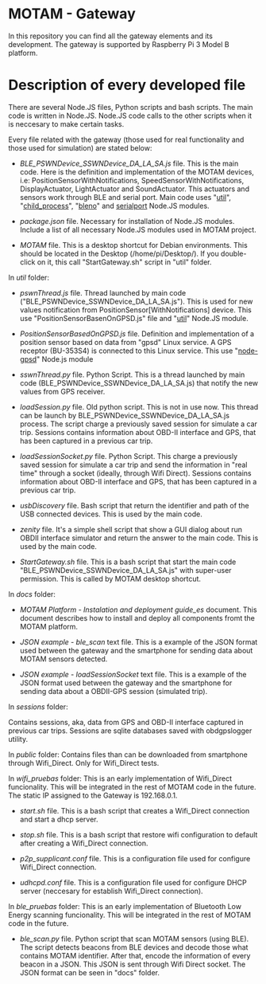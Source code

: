 # **MOTAM - Gateway** #

In this repository you can find all the gateway elements and its development. The gateway is supported by Raspberry Pi 3 Model B platform.


# Description of every developed file #

There are several Node.JS files, Python scripts and bash scripts. The main code is written in Node.JS. Node.JS code calls to the other scripts when it is neccesary to make certain tasks.

Every file related with the gateway (those used for real functionality and those used for simulation) are stated below:

- *BLE_PSWNDevice_SSWNDevice_DA_LA_SA.js* file. This is the main code. Here is the definition and implementation of the MOTAM devices, i.e: PositionSensorWithNotifications, SpeedSensorWithNotifications, DisplayActuator, LightActuator and SoundActuator. This actuators and sensors work through BLE and serial port. Main code uses "[util](https://nodejs.org/api/util.html)", "[child_process](https://nodejs.org/api/child_process.html)", "[bleno](https://www.npmjs.com/package/bleno)" and [serialport](https://www.npmjs.com/package/serialport) Node.JS modules.

- *package.json* file. Necessary for installation of Node.JS modules. Include a list of all necessary Node.JS modules used in MOTAM project.

- *MOTAM* file. This is a desktop shortcut for Debian environments. This should be located in the Desktop (/home/pi/Desktop/). If you double-click on it, this call "StartGateway.sh" script in "util" folder.



In *util* folder:

- *pswnThread.js* file. Thread launched by main code ("BLE_PSWNDevice_SSWNDevice_DA_LA_SA.js"). This is used for new values notification from PositionSensor[WithNotifications] device. This use "PositionSensorBasenOnGPSD.js" file and "[util](https://nodejs.org/api/util.html)" Node.JS module.

- *PositionSensorBasedOnGPSD.js* file. Definition and implementation of a position sensor based on data from "gpsd" Linux service. A GPS receptor (BU-353S4) is connected to this Linux service. This use "[node-gpsd](https://www.npmjs.com/package/node-gpsd)" Node.js module

- *sswnThread.py* file. Python Script. This is a thread launched by main code (BLE_PSWNDevice_SSWNDevice_DA_LA_SA.js) that notify the new values from GPS receiver.

- *loadSession.py* file. Old python script. This is not in use now. This thread can be launch by BLE_PSWNDevice_SSWNDevice_DA_LA_SA.js process. The script charge a previously saved session for simulate a car trip. Sessions contains information about OBD-II interface and GPS, that has been captured in a previous car trip.

- *loadSessionSocket.py* file. Python Script. This charge a previously saved session for simulate a car trip and send the information in "real time" through a socket (ideally, through Wifi Direct). Sessions contains information about OBD-II interface and GPS, that has been captured in a previous car trip.


- *usbDiscovery* file. Bash script that return the identifier and path of the USB connected devices. This is used by the main code.

- *zenity* file. It's a simple shell script that show a GUI dialog about run OBDII interface simulator and return the answer to the main code. This is used by the main code.

- *StartGateway.sh* file. This is a bash script that start the main code "BLE_PSWNDevice_SSWNDevice_DA_LA_SA.js" with super-user permission. This is called by MOTAM desktop shortcut.



In *docs* folder:

- *MOTAM Platform - Instalation and deployment guide_es* document. This document describes how to install and deploy all components fromt the MOTAM platform.

- *JSON example - ble_scan* text file. This is a example of the JSON format used between the gateway and the smartphone for sending data about MOTAM sensors detected.

- *JSON example - loadSessionSocket* text file. This is a example of the JSON format used between the gateway and the smartphone for sending data about a OBDII-GPS session (simulated trip).



In *sessions* folder:

Contains sessions, aka, data from GPS and OBD-II interface captured in previous car trips. Sessions are sqlite databases saved with obdgpslogger utility.


In *public* folder:
Contains files than can be downloaded from smartphone through Wifi_Direct. Only for Wifi_Direct tests.



In *wifi_pruebas* folder:
This is an early implementation of Wifi_Direct funcionality. This will be integrated in the rest of MOTAM code in the future. The static IP assigned to the Gateway is 192.168.0.1.

- *start.sh* file. This is a bash script that creates a Wifi_Direct connection and start a dhcp server.

- *stop.sh* file. This is a bash script that restore wifi configuration to default after creating a Wifi_Direct connection.

- *p2p_supplicant.conf* file. This is a configuration file used for configure Wifi_Direct connection.

- *udhcpd.conf* file. This is a configuration file used for configure DHCP server (neccesary for establish Wifi_Direct connection).



In *ble_pruebas* folder:
This is an early implementation of Bluetooth Low Energy scanning funcionality. This will be integrated in the rest of MOTAM code in the future.

- *ble_scan.py* file. Python script that scan MOTAM sensors (using BLE). The script detects beacons from BLE devices and decode those what contains MOTAM identifier. After that, encode the information of every beacon in a JSON. This JSON is sent through Wifi Direct socket. The JSON format can be seen in "docs" folder.